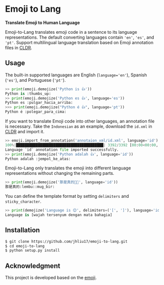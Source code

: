 # Emoji to Lang

**Translate Emoji to Human Language**

Emoji-to-Lang translates emoji code in a sentence to its language representations. The default converting languages contain ``'en'``, ``'es'``, and ``'pt'``. Support multilingual language translation based on Emoji annotation files in [CLDR](https://github.com/unicode-org/cldr/tree/release-38/common/annotations).


## Usage

The built-in supported languages are English (``language='en'``), Spanish (``'es'``), and Portuguese (``'pt'``).

```python
>> print(emoji.demojize('Python is 👍'))
Python is :thumbs_up:
>> print(emoji.demojize('Python es 👍', language='es'))
Python es :pulgar_hacia_arriba:
>>> print(emoji.demojize("Python é 👍", language='pt'))
Python é :polegar_para_cima:️
```

If you want to translate Emoji code into other languages, an annotation file is necessary. Take the ``Indonesian`` as
an example, download the ``id.xml`` in [CLDR](https://github.com/unicode-org/cldr/tree/release-38/common/annotations) and
import it.

```python
>> emoji.import_from_annotation('annotaion_xml/id.xml', language='id')
100%|████████████████████████████████████████| 3392/3392 [00:00<00:00, 50062.74it/s]
Language `id` annotation file imported successfully.
>> print(emoji.demojize('Python adalah 👍', language='id'))
Python adalah :jempol_ke_atas:
```

Emoji-to-Lang only translates the emoji into different language representations without changing the remaining parts.

```python
>> print(emoji.demojize('那是真的🐂🍺', language='id'))
那是真的:lembu::mug_bir:
```

You can define the template format by setting `delimiters` and `sticky_character`.

```python
>> print(demojize('Language is 😊', delimiters=('[', ']'), language='id', sticky_character=' '))
Language is [wajah tersenyum dengan mata bahagia]
```

## Installation

```bash
$ git clone https://github.com/jhliu17/emoji-to-lang.git
$ cd emoji-to-lang
$ python setup.py install
```

## Acknowledgment

This project is developed based on the [emoji](https://github.com/carpedm20/emoji).
